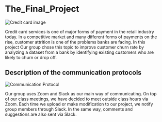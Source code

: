 # The_Final_Project
![Credit card image](https://user-images.githubusercontent.com/96032255/169704762-d787d32d-dee1-42cc-89ed-a2bff7f25b18.jpg)

Credit card services is one of major forms of payment in the retail industry today. In a competitive market and many different forms of payments on the rise, customer attrition is one of the problems banks are facing. In this project Our group chose this topic to improve customer churn rate by analyzing a dataset from a bank by identifying existing customers who are likely to churn or drop off.

## Description of the communication protocols
![Communication Protocol](https://user-images.githubusercontent.com/96032255/169706079-971a289d-e0c6-4aef-82e2-a9385ce7d963.PNG)

Our group uses Zoom and Slack as our main way of communicating. On top of our class meetings, we have decided to meet outside class hours via Zoom. Each time we upload or make modification to our project, we notify group members through Slack. In the same way, comments and suggestions are also sent via Slack. 